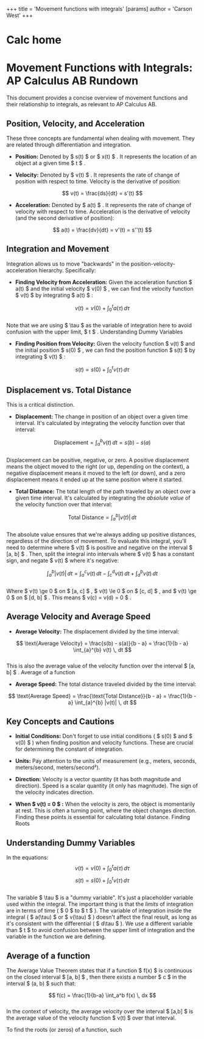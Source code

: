 +++
 title = 'Movement functions with integrals'
[params]
	author = 'Carson West'
+++
# Calc home
# Movement Functions with Integrals: AP Calculus AB Rundown

This document provides a concise overview of movement functions and their relationship to integrals, as relevant to AP Calculus AB.

## Position, Velocity, and Acceleration

These three concepts are fundamental when dealing with movement.  They are related through differentiation and integration.

*   **Position:** Denoted by  $ s(t) $  or  $ x(t) $ .  It represents the location of an object at a given time  $ t $ .

*   **Velocity:** Denoted by  $ v(t) $ .  It represents the rate of change of position with respect to time.  Velocity is the derivative of position:

 $$ v(t) = \frac{ds}{dt} = s'(t) $$  
*   **Acceleration:** Denoted by  $ a(t) $ .  It represents the rate of change of velocity with respect to time.  Acceleration is the derivative of velocity (and the second derivative of position):

 $$ a(t) = \frac{dv}{dt} = v'(t) = s''(t) $$  
## Integration and Movement

Integration allows us to move "backwards" in the position-velocity-acceleration hierarchy.  Specifically:

*   **Finding Velocity from Acceleration:**  Given the acceleration function  $ a(t) $  and the initial velocity  $ v(0) $ , we can find the velocity function  $ v(t) $  by integrating  $ a(t) $ :

 $$ v(t) = v(0) + \int_{0}^{t} a(\tau) \, d\tau $$  
Note that we are using  $ \tau $  as the variable of integration here to avoid confusion with the upper limit,  $ t $ . Understanding Dummy Variables

*   **Finding Position from Velocity:** Given the velocity function  $ v(t) $  and the initial position  $ s(0) $ , we can find the position function  $ s(t) $  by integrating  $ v(t) $ :

 $$ s(t) = s(0) + \int_{0}^{t} v(\tau) \, d\tau $$  
## Displacement vs. Total Distance

This is a critical distinction.

*   **Displacement:** The change in position of an object over a given time interval.  It's calculated by integrating the velocity function over that interval:

 $$ \text{Displacement} = \int_{a}^{b} v(t) \, dt = s(b) - s(a) $$  
Displacement can be positive, negative, or zero.  A positive displacement means the object moved to the right (or up, depending on the context), a negative displacement means it moved to the left (or down), and a zero displacement means it ended up at the same position where it started.

*   **Total Distance:** The total length of the path traveled by an object over a given time interval.  It's calculated by integrating the *absolute value* of the velocity function over that interval:

 $$ \text{Total Distance} = \int_{a}^{b} |v(t)| \, dt $$  
The absolute value ensures that we're always adding up positive distances, regardless of the direction of movement. To evaluate this integral, you'll need to determine where  $ v(t) $  is positive and negative on the interval  $ [a, b] $ .  Then, split the integral into intervals where  $ v(t) $  has a constant sign, and negate  $ v(t) $  where it's negative:

 $$ \int_{a}^{b} |v(t)| \, dt = \int_{a}^{c} v(t) \, dt - \int_{c}^{d} v(t) \, dt + \int_{d}^{b} v(t) \, dt $$  
Where  $ v(t) \ge 0 $  on  $ [a, c] $ ,  $ v(t) \le 0 $  on  $ [c, d] $ , and  $ v(t) \ge 0 $  on  $ [d, b] $ .  This means  $ v(c) = v(d) = 0 $ .

## Average Velocity and Average Speed

*   **Average Velocity:** The displacement divided by the time interval:

 $$ \text{Average Velocity} = \frac{s(b) - s(a)}{b - a} = \frac{1}{b - a} \int_{a}^{b} v(t) \, dt $$  
This is also the average value of the velocity function over the interval  $ [a, b] $ . Average of a function

*   **Average Speed:** The total distance traveled divided by the time interval:

 $$ \text{Average Speed} = \frac{\text{Total Distance}}{b - a} = \frac{1}{b - a} \int_{a}^{b} |v(t)| \, dt $$  
## Key Concepts and Cautions

*   **Initial Conditions:** Don't forget to use initial conditions ( $ s(0) $  and  $ v(0) $ ) when finding position and velocity functions. These are crucial for determining the constant of integration.

*   **Units:** Pay attention to the units of measurement (e.g., meters, seconds, meters/second, meters/second²).

*   **Direction:** Velocity is a vector quantity (it has both magnitude and direction). Speed is a scalar quantity (it only has magnitude).  The sign of the velocity indicates direction.

*   **When  $ v(t) = 0 $ :**  When the velocity is zero, the object is momentarily at rest.  This is often a turning point, where the object changes direction.  Finding these points is essential for calculating total distance.
Finding Roots

## Understanding Dummy Variables
In the equations:
 $$ v(t) = v(0) + \int_{0}^{t} a(\tau) \, d\tau $$   $$ s(t) = s(0) + \int_{0}^{t} v(\tau) \, d\tau $$  
The variable  $ \tau $  is a "dummy variable".  It's just a placeholder variable used within the integral.  The important thing is that the *limits* of integration are in terms of time ( $ 0 $  to  $ t $ ).  The variable of integration inside the integral ( $ a(\tau) $  or  $ v(\tau) $ ) doesn't affect the final result, as long as it's consistent with the differential ( $ d\tau $ ). We use a different variable than  $ t $  to avoid confusion between the upper limit of integration and the variable in the function we are defining.

## Average of a function
The Average Value Theorem states that if a function  $ f(x) $  is continuous on the closed interval  $ [a, b] $ , then there exists a number  $ c $  in the interval  $ (a, b) $  such that:

 $$ f(c) = \frac{1}{b-a} \int_a^b f(x) \, dx $$  
In the context of velocity, the average velocity over the interval  $ [a,b] $  is the average value of the velocity function  $ v(t) $  over that interval.


To find the roots (or zeros) of a function, such